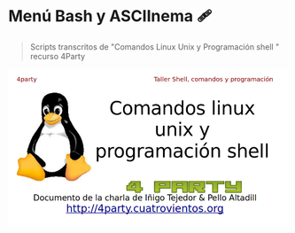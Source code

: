 # Menú Bash y ASCIInema 🩹

> Scripts transcritos de \"Comandos Linux Unix y Programación shell \" recurso 4Party

![portada](../assets/MenuBash/MenuBash1.png)